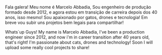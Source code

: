 Fala galera!
Meu nome é Marcelo Abbadia, Sou engenheiro de produção formado desde 2012, e agora estou em transição de carreira depois dos 40 anos, isso mesmo!
Sou apaixonado por gatos, drones e tecnologia!
Em breve vou subir uns projetos bem legais para compartilhar!


Whats`up Guys!
My name is Marcelo Abbadia, I've been a production engineer since 2012, and now i'm in career transition after 40 years old, that's right!
I'm passionate about cats, drones and technology!
Soon I will upload some really cool projects to share!

